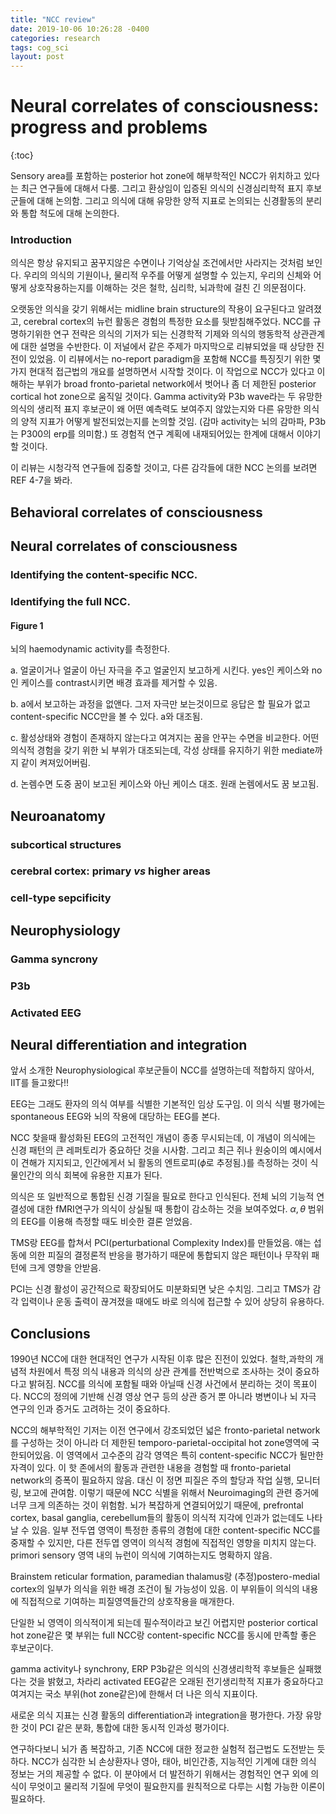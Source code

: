 ```yaml
---
title: "NCC review"
date: 2019-10-06 10:26:28 -0400
categories: research
tags: cog_sci
layout: post
---
```


# Neural correlates of consciousness: progress and problems

{:toc}



Sensory area를 포함하는 posterior hot zone에 해부학적인 NCC가 위치하고 있다는 최근 연구들에 대해서 다룸. 그리고 환상임이 입증된 의식의 신경심리학적 표지 후보군들에 대해 논의함. 그리고 의식에 대해 유망한 양적 지표로 논의되는 신경활동의 분리와 통합 척도에 대해 논의한다.

### Introduction

의식은 항상 유지되고 꿈꾸지않은 수면이나 기억상실 조건에서만 사라지는 것처럼 보인다. 우리의 의식의 기원이나, 물리적 우주를 어떻게 설명할 수 있는지, 우리의 신체와 어떻게 상호작용하는지를 이해하는 것은 철학, 심리학, 뇌과학에 걸친 긴 의문점이다.

오랫동안 의식을 갖기 위해서는 midline brain structure의 작용이 요구된다고 알려졌고, cerebral cortex의 뉴런 활동은 경험의 특정한 요소를 뒷받침해주었다. NCC를 규명하기위한 연구 전략은 의식의 기저가 되는 신경학적 기제와 의식의 행동학적 상관관계에 대한 설명을 수반한다. 이 저널에서 같은 주제가 마지막으로 리뷰되었을 때 상당한 진전이 있었음. 이 리뷰에서는 no-report paradigm을 포함해 NCC를 특징짓기 위한 몇가지 현대적 접근법의 개요를 설명하면서 시작할 것이다. 이 작업으로 NCC가 있다고 이해하는 부위가 broad fronto-parietal network에서 벗어나 좀 더 제한된 posterior cortical hot zone으로 움직일 것이다. Gamma activity와 P3b wave라는 두 유망한 의식의 생리적 표지 후보군이 왜 어떤 예측력도 보여주지 않았는지와 다른 유망한 의식의 양적 지표가 어떻게 발전되었는지를 논의할 것임. (감마 activity는 뇌의 감마파, P3b는 P300의 erp를 의미함.) 또 경험적 연구 계획에 내재되어있는 한계에 대해서 이야기할 것이다. 

이 리뷰는 시청각적 연구들에 집중할 것이고, 다른 감각들에 대한 NCC 논의를 보려면 REF 4-7을 봐라.

## Behavioral correlates of consciousness



## Neural correlates of consciousness

### 	Identifying the content-specific NCC.

### 	Identifying the full NCC.

#### Figure 1

뇌의 haemodynamic activity를 측정한다.

a. 얼굴이거나 얼굴이 아닌 자극을 주고 얼굴인지 보고하게 시킨다. yes인 케이스와 no인 케이스를 contrast시키면 배경 효과를 제거할 수 있음.

b. a에서 보고하는 과정을 없앤다. 그저 자극만 보는것이므로 응답은 할 필요가 없고 content-specific NCC만을 볼 수 있다. a와 대조됨.

c. 활성상태와 경험이 존재하지 않는다고 여겨지는 꿈을 안꾸는 수면을 비교한다. 어떤 의식적 경험을 갖기 위한 뇌 부위가 대조되는데, 각성 상태를 유지하기 위한 mediate까지 같이 켜져있어버림.

d. 논렘수면 도중 꿈이 보고된 케이스와 아닌 케이스 대조. 원래 논렘에서도 꿈 보고됨.

## Neuroanatomy

### subcortical structures

### 	cerebral cortex: primary *vs* higher areas

### cell-type sepcificity

## Neurophysiology

### Gamma syncrony

### P3b

### Activated EEG

## Neural differentiation and integration

앞서 소개한 Neurophysiological 후보군들이 NCC를 설명하는데 적합하지 않아서, IIT를 들고왔다!!

EEG는 그래도 환자의 의식 여부를 식별한 기본적인 임상 도구임. 이 의식 식별 평가에는 spontaneous EEG와 뇌의 작용에 대당하는 EEG를 본다. 

NCC 찾을때 활성화된 EEG의 고전적인 개념이 종종 무시되는데, 이 개념이 의식에는 신경 패턴의 큰 레퍼토리가 중요하단 것을 시사함. 그리고 최근 쥐나 원숭이의 예시에서 이 견해가 지지되고, 인간에게서 뇌 활동의 엔트로피($\phi$로 추정됨.)를 측정하는 것이 식물인간의 의식 회복에 유용한 지표가 된다.

의식은 또 일반적으로 통합된 신경 기질을 필요로 한다고 인식된다. 전체 뇌의 기능적 연결성에 대한 fMRI연구가 의식이 상실될 때 통합이 감소하는 것을 보여주었다. $\alpha,\theta$ 범위의 EEG를 이용해 측정할 때도 비슷한 결론 얻었음. 

TMS랑 EEG를 합쳐서 PCI(perturbational Complexity Index)를 만들었음. 얘는 섭동에 의한 피질의 결정론적 반응을 평가하기 때문에 통합되지 않은 패턴이나 무작위 패턴에 크게 영향을 안받음.

PCI는 신경 활성이 공간적으로 확장되어도 미분화되면 낮은 수치임. 그리고 TMS가 감각 입력이나 운동 출력이 끊겨졌을 때에도 바로 의식에 접근할 수 있어 상당히 유용하다. 

## Conclusions

1990년 NCC에 대한 현대적인 연구가 시작된 이후 많은 진전이 있었다. 철학,과학의 개념적 차원에서 특정 의식 내용과 의식의 상관 관계를 전반벅으로 조사하는 것이 중요하다고 밝혀짐. NCC를 의식에 포함될 때와 아닐때 신경 사건에서 분리하는 것이 목표이다. NCC의 정의에 기반해 신경 영상 연구 등의 상관 증거 뿐 아니라 병변이나 뇌 자극 연구의 인과 증거도 고려하는 것이 중요하다.

NCC의 해부학적인 기저는 이전 연구에서 강조되었던 넓은 fronto-parietal network를 구성하는 것이 아니라 더 제한된 temporo-parietal-occipital hot zone영역에 국한되어있음. 이 영역에서 고수준의 감각 영역은 특히 content-specific NCC가 될만한 자격이 있다. 이 핫 존에서의 활동과 관련한 내용을 경험할 때 fronto-parietal network의 증폭이 필요하지 않음. 대신 이 정면 피질은 주의 할당과 작업 실행, 모니터링, 보고에 관여함. 이렇기 때문에 NCC 식별을 위해서 Neuroimaging의 관련 증거에 너무 크게 의존하는 것이 위험함. 뇌가 복잡하게 연결되어있기 때문에, prefrontal cortex, basal ganglia, cerebellum들의 활동이 의식적 지각에 인과가 없는데도 나타날 수 있음. 일부 전두엽 영역이 특정한 종류의 경험에 대한 content-specific NCC를 중재할 수 있지만, 다른 전두엽 영역이 의식적 경험에 직접적인 영향을 미치지 않는다. primori sensory 영역 내의 뉴런이 의식에 기여하는지도 명확하지 않음.

Brainstem reticular formation, paramedian thalamus랑 (추정)postero-medial cortex의 일부가 의식을 위한 배경 조건이 될 가능성이 있음.  이 부위들이 의식의 내용에 직접적으로 기여하는 피질영역들간의 상호작용을 매개한다.

단일한 뇌 영역이 의식적이게 되는데 필수적이라고 보긴 어렵지만 posterior cortical hot zone같은 몇 부위는 full NCC랑 content-specific NCC를 동시에 만족할 좋은 후보군이다.

gamma activity나 synchrony, ERP P3b같은 의식의 신경생리학적 후보들은 실패했다는 것을 밝혔고, 차라리 activated EEG같은 오래된 전기생리학적 지표가 중요하다고 여겨지는 국소 부위(hot zone같은)에 한해서 더 나은 의식 지표이다.

새로운 의식 지표는 신경 활동의 differentiation과 integration을 평가한다. 가장 유망한 것이 PCI 같은 분화, 통합에 대한 동시적 인과성 평가이다.

연구하다보니 뇌가 좀 복잡하고, 기존 NCC에 대한 정교한 실험적 접근법도 도전받는 듯 하다. NCC가 심각한 뇌 손상환자나 영아, 태아, 비인간종, 지능적인 기계에 대한 의식 정보는 거의 제공할 수 없다. 이 분야에서 더 발전하기 위해서는 경험적인 연구 외에 의식이 무엇이고 물리적 기질에 무엇이 필요한지를 원칙적으로 다루는 시험 가능한 이론이 필요하다.
